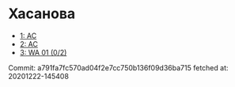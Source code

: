 # Хасанова
- [1: AC](1.md)
- [2: AC](2.md)
- [3: WA 01 (0/2)](3.md)

Commit: a791fa7fc570ad04f2e7cc750b136f09d36ba715
 fetched at: 20201222-145408
